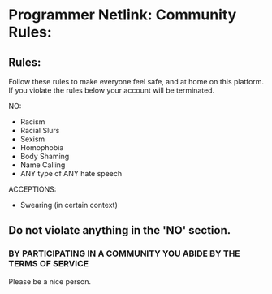 # Programmer Netlink: Community Rules:

## Rules:
Follow these rules to make everyone feel safe, and at home on this platform. If you violate the rules below your account will be terminated.

NO:
* Racism
* Racial Slurs
* Sexism
* Homophobia
* Body Shaming
* Name Calling
* ANY type of ANY hate speech

ACCEPTIONS:
* Swearing (in certain context)

## Do not violate anything in the 'NO' section.


### BY PARTICIPATING IN A COMMUNITY YOU ABIDE BY THE TERMS OF SERVICE

Please be a nice person.
